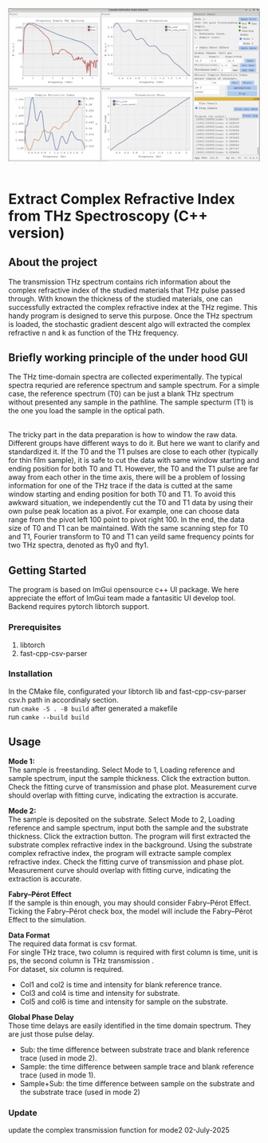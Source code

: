 <div align="center">
<img src="https://raw.githubusercontent.com/YZUCAM/THzRefractIdxGUI/main/docsrc/example1.png"><br><br>
</div>


# Extract Complex Refractive Index from THz Spectroscopy (C++ version)
## About the project
The transmission THz spectrum contains rich information about the complex refractive index of the studied materials that THz pulse passed through. With known the thickness of the studied materials, one can successfully extracted the complex refractive index at the THz regime. This handy program is designed to serve this purpose. Once the THz spectrum is loaded, the stochastic gradient descent algo will extracted the complex refractive n and k as function of the THz frequency.


## Briefly working principle of the under hood GUI
The THz time-domain spectra are collected experimentally. The typical spectra requried are reference spectrum and sample spectrum. For a simple case, the reference spectrum (T0) can be just a blank THz spectrum without presented any sample in the pathline. The sample specturm (T1) is the one you load the sample in the optical path. <br><br>

The tricky part in the data preparation is how to window the raw data. Different groups have different ways to do it. But here we want to clarify and standardized it. If the T0 and the T1 pulses are close to each other (typically for thin film sample), it is safe to cut the data with same window starting and ending position for both T0 and T1. However, the T0 and the T1 pulse are far away from each other in the time axis, there will be a problem of lossing information for one of the THz trace if the data is cutted at the same window starting and ending position for both T0 and T1. To avoid this awkward situation, we independently cut the T0 and T1 data by using their own pulse peak location as a pivot. For example, one can choose data range from the pivot left 100 point to pivot right 100. In the end, the data size of T0 and T1 can be maintained. With the same scanning step for T0 and T1, Fourier transform to T0 and T1 can yeild same frequency points for two THz spectra, denoted as fty0 and fty1.



## Getting Started
The program is based on ImGui opensource c++ UI package. We here appreciate the effort of ImGui team made a fantasitic UI develop tool. Backend requires pytorch libtorch support.

### Prerequisites
1. libtorch
2. fast-cpp-csv-parser

### Installation
In the CMake file, configurated your libtorch lib and fast-cpp-csv-parser csv.h path in accordinaly section.<br>
run `cmake -S . -B build` after generated a makefile <br>
run `camke --build build`<br>

## Usage
**Mode 1:**<br>
The sample is freestanding. Select Mode to 1, Loading reference and sample spectrum, input the sample thickness. Click the extraction button. Check the fitting curve of transmission and phase plot. Measurement curve should overlap with fitting curve, indicating the extraction is accurate. <br>

**Mode 2:**<br>
The sample is deposited on the substrate. Select Mode to 2, Loading reference and sample spectrum, input both the sample and the substrate thickness. Click the extraction button. The program will first extracted the substrate complex refractive index in the background. Using the substrate complex refractive index, the program will extracte sample complex refractive index. Check the fitting curve of transmission and phase plot. Measurement curve should overlap with fitting curve, indicating the extraction is accurate. <br>

**Fabry–Pérot Effect**<br>
If the sample is thin enough, you may should consider Fabry–Pérot Effect. Ticking the Fabry–Pérot check box, the model will include the Fabry–Pérot Effect to the simulation.

**Data Format**<br>
The required data format is csv format.<br> 
For single THz trace, two column is required with first column is time, unit is ps, the second column is THz transmission .<br>
For dataset, six column is required. 
- Col1 and col2 is time and intensity for blank reference trance. 
- Col3 and col4 is time and intensity for substrate. 
- Col5 and col6 is time and intensity for sample on the substrate.


**Global Phase Delay**<br>
Those time delays are easily identified in the time domain spectrum. They are just those pulse delay. 
- Sub: the time difference between substrate trace and blank reference trace (used in mode 2).
- Sample: the time difference between sample trace and blank reference trace (used in mode 1).
- Sample+Sub: the time difference between sample on the substrate and the substrate trace (used in mode 2)


### Update
update the complex transmission function for mode2 02-July-2025

